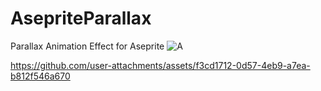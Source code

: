 # AsepriteParallax
Parallax Animation Effect for Aseprite
![A](https://github.com/user-attachments/assets/2e71350e-45f1-4bb9-b86f-c1a05ebd1f73)





https://github.com/user-attachments/assets/f3cd1712-0d57-4eb9-a7ea-b812f546a670

